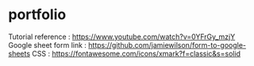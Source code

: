 # portfolio
Tutorial reference : https://www.youtube.com/watch?v=0YFrGy_mzjY
Google sheet form link : https://github.com/jamiewilson/form-to-google-sheets
CSS : https://fontawesome.com/icons/xmark?f=classic&s=solid
